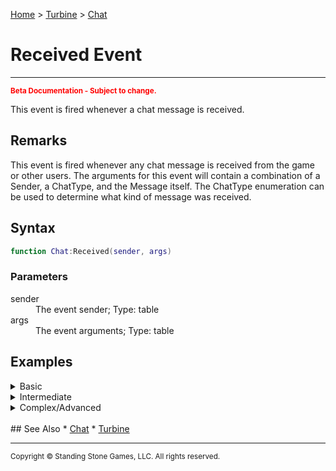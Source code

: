 <a href="index">Home</a> > <a href="turbine">Turbine</a> > <a href="turbine.chat">Chat</a>

<h1>Received Event</h1>
<hr/>
<sub style="color:red; font-weight:bold">Beta Documentation - Subject to change.</sub>

This event is fired whenever a chat message is received.

## Remarks
This event is fired whenever any chat message is received from the game or other users. The arguments for this event will contain a combination of a Sender, a ChatType, and the Message itself. The ChatType enumeration can be used to determine what kind of message was received.

## Syntax 
```lua
function Chat:Received(sender, args)
```
### Parameters
<dl>
<dt>sender</dt>
<dd>The event sender; Type: table</dd>
<dt>args</dt>
<dd>The event arguments; Type: table</dd>
</dl>

## Examples
<details><summary>Basic</summary>

** Coming Soon **
```lua
```
</details>

<details><summary>Intermediate</summary>

** Coming Soon **
```lua
```
</details>

<details><summary>Complex/Advanced</summary>

** Coming Soon **
```lua
```
</details>

<br/>
## See Also
* <a href="turbine.chat">Chat</a>
* <a href="turbine">Turbine</a>

<hr/>
<sub>Copyright &copy; Standing Stone Games, LLC.  All rights reserved.</sub>
